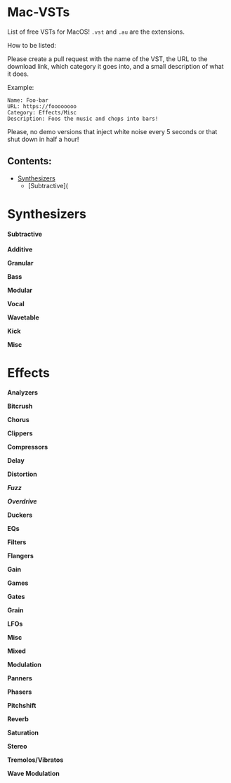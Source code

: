 # Mac-VSTs
List of free VSTs for MacOS! `.vst` and `.au` are the extensions.

How to be listed:

Please create a pull request with the name of the VST, the URL to the download link, which category it goes into, and a small description of what it does. 

Example:

```
Name: Foo-bar
URL: https://foooooooo
Category: Effects/Misc
Description: Foos the music and chops into bars!
```
Please, no demo versions that inject white noise every 5 seconds or that shut down in half a hour!

## Contents:
 + [Synthesizers](https://github.com/GingkathFox/Mac-VSTs#synthesizers)
   - [Subtractive](

# Synthesizers

#### Subtractive

**Additive**

**Granular**

**Bass**

**Modular**

**Vocal**

**Wavetable**

**Kick**

**Misc**

# Effects

**Analyzers**

**Bitcrush**

**Chorus**

**Clippers**

**Compressors**

**Delay**

**Distortion**

***Fuzz***

***Overdrive***

**Duckers**

**EQs**

**Filters**

**Flangers**

**Gain**

**Games**

**Gates**

**Grain**

**LFOs**

**Misc**

**Mixed**

**Modulation**

**Panners**

**Phasers**

**Pitchshift**

**Reverb**

**Saturation**

**Stereo**

**Tremolos/Vibratos**

**Wave Modulation**
